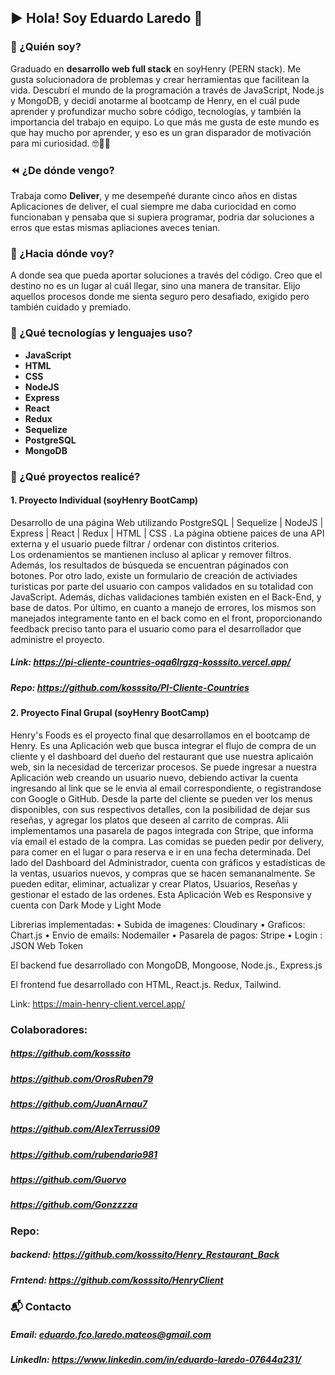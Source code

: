 ## ▶️ Hola! Soy Eduardo Laredo 🙂

### 👋 ¿Quién soy? 
Graduado en <b>desarrollo web full stack</b> en soyHenry (PERN stack). Me gusta solucionadora de problemas y crear herramientas que facilitean la vida.
Descubrí el mundo de la programación a través de JavaScript, Node.js y MongoDB, y decidí anotarme al bootcamp de Henry, en el cuál pude aprender y profundizar mucho sobre código, tecnologías, y también la importancia del trabajo en equipo. 
Lo que más me gusta de este mundo es que hay mucho por aprender, y eso es un gran disparador de motivación para mi curiosidad. 🤓🧠🚀


### ⏪ ¿De dónde vengo? 
Trabaja como <b>Deliver</b>, y me desempeñé durante cinco años en distas  Aplicaciones de deliver, el cual siempre me daba curiocidad en como funcionaban y pensaba que si supiera programar, podria dar soluciones a erros que estas mismas apliaciones aveces tenian.


### 🔭 ¿Hacia dónde voy? 
A donde sea que pueda aportar soluciones a través del código. Creo que el destino no es un lugar al cuál llegar, sino una manera de transitar. Elijo aquellos procesos donde me sienta seguro pero desafiado, exigido pero también cuidado y premiado. 


### 🧰 ¿Qué tecnologías y lenguajes uso? 
+ <b>JavaScript
+ HTML
+ CSS 
+ NodeJS
+ Express
+ React
+ Redux
+ Sequelize
+ PostgreSQL
+ MongoDB</b>

### 📂 ¿Qué proyectos realicé? 
#### 1. <b>Proyecto Individual</b> (soyHenry BootCamp)
Desarrollo de una página Web utilizando PostgreSQL | Sequelize | NodeJS | Express | React | Redux | HTML | CSS .
La página obtiene paices de una API externa y el usuario puede filtrar / ordenar con distintos criterios.  
Los ordenamientos se mantienen incluso al aplicar y remover filtros. Además, los resultados de búsqueda se encuentran páginados con botones. 
Por otro lado, existe un formulario de creación de activiades turisticas por parte del usuario con campos validados en su totalidad con JavaScript. Además, dichas validaciones también existen en el Back-End, y base de datos. 
Por último, en cuanto a manejo de errores, los mismos son manejados integramente tanto en el back como en el front, proporcionando feedback preciso tanto para el usuario como para el desarrollador que administre el proyecto.  
##### Link: https://pi-cliente-countries-oqa6lrgzq-kosssito.vercel.app/
##### Repo: https://github.com/kosssito/PI-Cliente-Countries

#### 2. <b>Proyecto Final Grupal</b> (soyHenry BootCamp)
Henry's Foods es el proyecto final que desarrollamos en el bootcamp de Henry. Es una Aplicación web que busca integrar el flujo de compra de un cliente y el dashboard del dueño del restaurant que use nuestra aplicaión web, sin la necesidad de tercerizar procesos. Se puede ingresar a nuestra Aplicación web creando un usuario nuevo, debiendo activar la cuenta ingresando al link que se le envia al email correspondiente, o registrandose con Google o GitHub. Desde la parte del cliente se pueden ver los menus disponibles, con sus respectivos detalles, con la posibilidad de dejar sus reseñas, y agregar los platos que deseen al carrito de compras. Alii implementamos una pasarela de pagos integrada con Stripe, que informa vía email el estado de la compra. Las comidas se pueden pedir por delivery, para comer en el lugar o para reserva e ir en una fecha determinada. Del lado del Dashboard del Administrador, cuenta con gráficos y estadísticas de la ventas, usuarios nuevos, y compras que se hacen semananalmente. Se pueden editar, eliminar, actualizar y crear Platos, Usuarios, Reseñas y gestionar el estado de las ordenes. Esta Aplicación Web es Responsive y cuenta con Dark Mode y Light Mode

Librerias implementadas:
 • Subida de imagenes: Cloudinary
 • Graficos: Chart.js
 • Envio de emails: Nodemailer
 • Pasarela de pagos: Stripe
 • Login : JSON Web Token
 
El backend fue desarrollado con MongoDB, Mongoose, Node.js., Express.js

El frontend fue desarrollado con HTML, React.js. Redux, Tailwind.

Link: https://main-henry-client.vercel.app/  

### Colaboradores: 
##### https://github.com/kosssito
##### https://github.com/OrosRuben79
##### https://github.com/JuanArnau7
##### https://github.com/AlexTerrussi09
##### https://github.com/rubendario981
##### https://github.com/Guorvo
##### https://github.com/Gonzzzza


### Repo:
##### backend: https://github.com/kosssito/Henry_Restaurant_Back
##### Frntend: https://github.com/kosssito/HenryClient


### 📬 Contacto 
##### Email: eduardo.fco.laredo.mateos@gmail.com
##### LinkedIn: https://www.linkedin.com/in/eduardo-laredo-07644a231/
